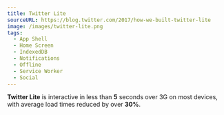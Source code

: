 ```yaml
---
title: Twitter Lite
sourceURL: https://blog.twitter.com/2017/how-we-built-twitter-lite
image: /images/twitter-lite.png
tags:
  - App Shell
  - Home Screen
  - IndexedDB
  - Notifications
  - Offline
  - Service Worker
  - Social
---
```


**Twitter Lite** is interactive in less than **5** seconds over 3G on most
devices, with average load times reduced by over **30%**.

